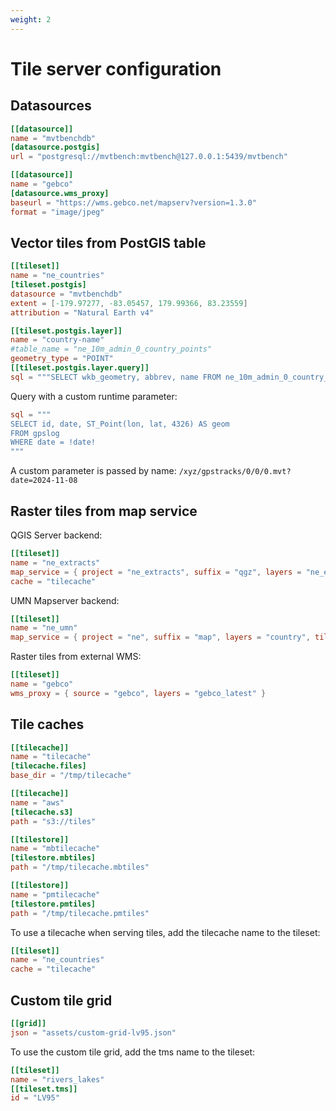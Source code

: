 ```yaml
---
weight: 2
---
```


# Tile server configuration

## Datasources

```toml
[[datasource]]
name = "mvtbenchdb"
[datasource.postgis]
url = "postgresql://mvtbench:mvtbench@127.0.0.1:5439/mvtbench"

[[datasource]]
name = "gebco"
[datasource.wms_proxy]
baseurl = "https://wms.gebco.net/mapserv?version=1.3.0"
format = "image/jpeg"
```

## Vector tiles from PostGIS table

```toml
[[tileset]]
name = "ne_countries"
[tileset.postgis]
datasource = "mvtbenchdb"
extent = [-179.97277, -83.05457, 179.99366, 83.23559]
attribution = "Natural Earth v4"

[[tileset.postgis.layer]]
name = "country-name"
#table_name = "ne_10m_admin_0_country_points"
geometry_type = "POINT"
[[tileset.postgis.layer.query]]
sql = """SELECT wkb_geometry, abbrev, name FROM ne_10m_admin_0_country_points"""
```

Query with a custom runtime parameter:
```toml
sql = """
SELECT id, date, ST_Point(lon, lat, 4326) AS geom
FROM gpslog
WHERE date = !date!
"""
```

A custom parameter is passed by name: `/xyz/gpstracks/0/0/0.mvt?date=2024-11-08`


## Raster tiles from map service

QGIS Server backend:
```toml
[[tileset]]
name = "ne_extracts"
map_service = { project = "ne_extracts", suffix = "qgz", layers = "ne_extracts" }
cache = "tilecache"
```

UMN Mapserver backend:
```toml
[[tileset]]
name = "ne_umn"
map_service = { project = "ne", suffix = "map", layers = "country", tile_size = 512 }
```

Raster tiles from external WMS:
```toml
[[tileset]]
name = "gebco"
wms_proxy = { source = "gebco", layers = "gebco_latest" }
```

## Tile caches

```toml
[[tilecache]]
name = "tilecache"
[tilecache.files]
base_dir = "/tmp/tilecache"

[[tilecache]]
name = "aws"
[tilecache.s3]
path = "s3://tiles"

[[tilestore]]
name = "mbtilecache"
[tilestore.mbtiles]
path = "/tmp/tilecache.mbtiles"

[[tilestore]]
name = "pmtilecache"
[tilestore.pmtiles]
path = "/tmp/tilecache.pmtiles"
```

To use a tilecache when serving tiles, add the tilecache name to the tileset:

```toml
[[tileset]]
name = "ne_countries"
cache = "tilecache"
```

## Custom tile grid

```toml
[[grid]]
json = "assets/custom-grid-lv95.json"
```

To use the custom tile grid, add the tms name to the tileset:

```toml
[[tileset]]
name = "rivers_lakes"
[[tileset.tms]]
id = "LV95"
```
